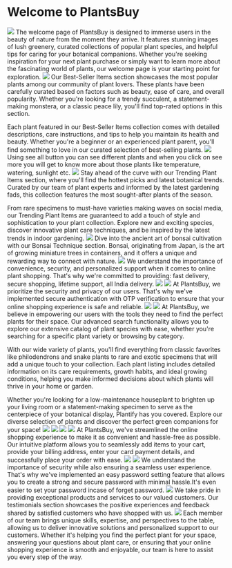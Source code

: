 <h1 >Welcome to PlantsBuy</h1>
<img src="plantss/ss1.png">
The welcome page of PlantsBuy is designed to immerse users in the beauty of nature from the moment they arrive. It features stunning images of lush greenery, curated collections of popular plant species, and helpful tips for caring for your botanical companions. Whether you're seeking inspiration for your next plant purchase or simply want to learn more about the fascinating world of plants, our welcome page is your starting point for exploration.
<img src="plantss/ss2.png">
Our Best-Seller Items section showcases the most popular plants among our community of plant lovers. These plants have been carefully curated based on factors such as beauty, ease of care, and overall popularity. Whether you're looking for a trendy succulent, a statement-making monstera, or a classic peace lily, you'll find top-rated options in this section.

Each plant featured in our Best-Seller Items collection comes with detailed descriptions, care instructions, and tips to help you maintain its health and beauty. Whether you're a beginner or an experienced plant parent, you'll find something to love in our curated selection of best-selling plants.
<img src="plantss/ss3.png">
Using see all button you can see different plants and when you click on see more you will get to know more about those plants like temperature, watering, sunlight etc.
<img src="plantss/ss4.png">
Stay ahead of the curve with our Trending Plant Items section, where you'll find the hottest picks and latest botanical trends. Curated by our team of plant experts and informed by the latest gardening fads, this collection features the most sought-after plants of the season.

From rare specimens to must-have varieties making waves on social media, our Trending Plant Items are guaranteed to add a touch of style and sophistication to your plant collection. Explore new and exciting species, discover innovative plant care techniques, and be inspired by the latest trends in indoor gardening.
<img src="plantss/ss5.png">
Dive into the ancient art of bonsai cultivation with our Bonsai Technique section. Bonsai, originating from Japan, is the art of growing miniature trees in containers, and it offers a unique and rewarding way to connect with nature.
<img src="plantss/ss12.png">
We understand the importance of convenience, security, and personalized support when it comes to online plant shopping. That's why we're committed to providing: fast delivery, secure shopping, lifetime support, all India delivery.
<img src="plantss/ss9.png">
<img src="plantss/ss10.png">
At PlantsBuy, we prioritize the security and privacy of our users. That's why we've implemented secure authentication with OTP verification to ensure that your online shopping experience is safe and reliable.
<img src="plantss/ss18.png">
<img src="plantss/ss11.png">
At PlantsBuy, we believe in empowering our users with the tools they need to find the perfect plants for their space. Our advanced search functionality allows you to explore our extensive catalog of plant species with ease, whether you're searching for a specific plant variety or browsing by category.

With our wide variety of plants, you'll find everything from classic favorites like philodendrons and snake plants to rare and exotic specimens that will add a unique touch to your collection. Each plant listing includes detailed information on its care requirements, growth habits, and ideal growing conditions, helping you make informed decisions about which plants will thrive in your home or garden.

Whether you're looking for a low-maintenance houseplant to brighten up your living room or a statement-making specimen to serve as the centerpiece of your botanical display, Plantify has you covered. Explore our diverse selection of plants and discover the perfect green companions for your space!
<img src="plantss/ss8.png">
<img src="plantss/ss17.png">
<img src="plantss/ss16.png">
<img src="plantss/ss15.png">
At PlantsBuy, we've streamlined the online shopping experience to make it as convenient and hassle-free as possible. Our intuitive platform allows you to seamlessly add items to your cart, provide your billing address, enter your card payment details, and successfully place your order with ease.
<img src="plantss/ss13.png">
<img src="plantss/ss14.png">
We understand the importance of security while also ensuring a seamless user experience. That's why we've implemented an easy password setting feature that allows you to create a strong and secure password with minimal hassle.It's even easier to set your password incase of forget password.
<img src="plantss/ss6.png">
We take pride in providing exceptional products and services to our valued customers. Our testimonials section showcases the positive experiences and feedback shared by satisfied customers who have shopped with us.
<img src="plantss/ss19.png">
Each member of our team brings unique skills, expertise, and perspectives to the table, allowing us to deliver innovative solutions and personalized support to our customers. Whether it's helping you find the perfect plant for your space, answering your questions about plant care, or ensuring that your online shopping experience is smooth and enjoyable, our team is here to assist you every step of the way.



